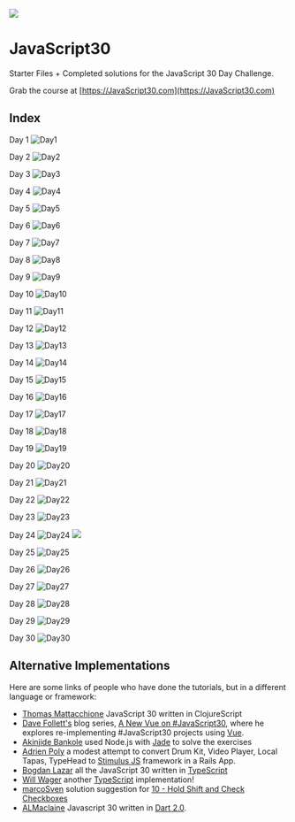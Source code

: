 ﻿![](https://javascript30.com/images/JS3-social-share.png)

# JavaScript30

Starter Files + Completed solutions for the JavaScript 30 Day Challenge.

Grab the course at [https://JavaScript30.com](https://JavaScript30.com)

## Index
Day 1
![](images/01.png "Day1")

Day 2
![](images/02.png "Day2")

Day 3
![](images/03.png "Day3")

Day 4
![](images/04.png "Day4")

Day 5
![](images/05.png "Day5")

Day 6
![](images/06.png "Day6")

Day 7
![](images/07.png "Day7")

Day 8
![](images/08.png "Day8")

Day 9
![](images/09.png "Day9")

Day 10
![](images/10.png "Day10")

Day 11
![](images/11.png "Day11")

Day 12
![](images/12.png "Day12")

Day 13
![](images/13.png "Day13")

Day 14
![](images/14.png "Day14")

Day 15
![](images/15.png "Day15")

Day 16
![](images/16.png "Day16")

Day 17
![](images/17.png "Day17")

Day 18
![](images/18.png "Day18")

Day 19
![](images/19.png "Day19")

Day 20
![](images/20.png "Day20")

Day 21
![](images/21.png "Day21")

Day 22
![](images/22.png "Day22")

Day 23
![](images/23.png "Day23")

Day 24
![](images/24_1.png "Day24")
![](images/24_2.png)

Day 25
![](images/25.png "Day25")

Day 26
![](images/26.png "Day26")

Day 27
![](images/27.png "Day27")

Day 28
![](images/28.png "Day28")

Day 29
![](images/29.png "Day29")

Day 30
![](images/30.png "Day30")


## Alternative Implementations
Here are some links of people who have done the tutorials, but in a different language or framework:

* [Thomas Mattacchione](https://github.com/tkjone/clojurescript-30) JavaScript 30 written in ClojureScript
* [Dave Follett's](https://github.com/davefollett) blog series, [A New Vue on #JavaScript30](https://davefollett.io/categories/a-new-vue-on-javascript30/), where he explores re-implementing #JavaScript30 projects using [Vue](https://vuejs.org).
* [Akinjide Bankole](https://github.com/akinjide/JS30days) used Node.js with [Jade](http://jadelang.net) to solve the exercises
* [Adrien Poly](https://github.com/adrienpoly/javascript30-stimulus) a modest attempt to convert Drum Kit, Video Player, Local Tapas, TypeHead to [Stimulus JS](https://stimulusjs.org/) framework in a Rails App.
* [Bogdan Lazar](https://github.com/tricinel/TypeScript30) all the JavaScript 30 written in [TypeScript](https://www.typescriptlang.org/)
* [Will Wager](https://github.com/wwags33/JavaScript30) another [TypeScript](https://www.typescriptlang.org/) implementation!
* [marcoSven](https://github.com/marcoSven) solution suggestion for [10 - Hold Shift and Check Checkboxes](https://github.com/marcoSven/JavaScript30/blob/master/10%20-%20Hold%20Shift%20and%20Check%20Checkboxes/index-FINISHED.html)
* [ALMaclaine](https://github.com/almaclaine) Javascript 30 written in [Dart 2.0](https://github.com/ALMaclaine/Dart30).
